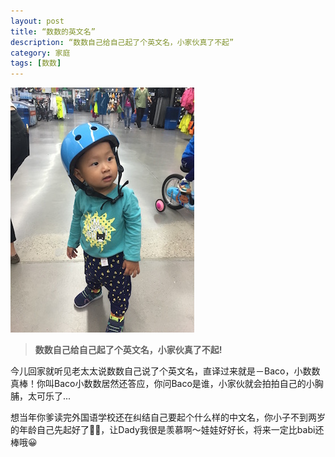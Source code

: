 ```yaml
---
layout: post
title: “数数的英文名”
description: “数数自己给自己起了个英文名，小家伙真了不起”
category: 家庭
tags: [数数]
---
```


![image](https://github.com/jiangzerui/picture_blog/raw/master/Baco.jpeg)

>**数数自己给自己起了个英文名，小家伙真了不起!**

今儿回家就听见老太太说数数自己说了个英文名，直译过来就是－Baco，小数数真棒！你叫Baco小数数居然还答应，你问Baco是谁，小家伙就会拍拍自己的小胸脯，太可乐了...

  想当年你爹读完外国语学校还在纠结自己要起个什么样的中文名，你小子不到两岁的年龄自己先起好了🤔🤗，让Dady我很是羡慕啊～娃娃好好长，将来一定比babi还棒哦😀